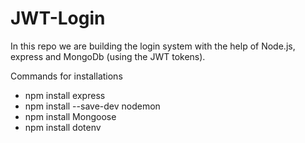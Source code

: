 # JWT-Login

In this repo we are building the login system with the help of Node.js, express and MongoDb (using the JWT tokens).

Commands for installations
- npm install express
- npm install --save-dev nodemon
- npm install Mongoose
- npm install dotenv
